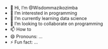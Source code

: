 - 👋 Hi, I’m @Wisdommazikozimba
- 👀 I’m interested in programming
- 🌱 I’m currently learning data science
- 💞️ I’m looking to collaborate on programming
- 📫 How to
- 😄 Pronouns: ...
- ⚡ Fun fact: ...

<!---
Wisdommazikozimba/Wisdommazikozimba is a ✨ special ✨ repository because its `README.md` (this file) appears on your GitHub profile.
You can click the Preview link to take a look at your changes.
--->
